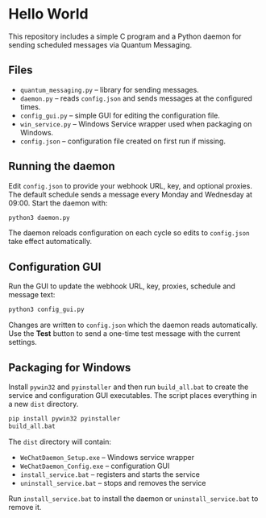 # Hello World

This repository includes a simple C program and a Python daemon for sending
scheduled messages via Quantum Messaging.

## Files

- `quantum_messaging.py` – library for sending messages.
- `daemon.py` – reads `config.json` and sends messages at the configured times.
- `config_gui.py` – simple GUI for editing the configuration file.
- `win_service.py` – Windows Service wrapper used when packaging on Windows.
- `config.json` – configuration file created on first run if missing.

## Running the daemon
Edit `config.json` to provide your webhook URL, key, and optional proxies. The default schedule sends a message every Monday and Wednesday at 09:00. Start the daemon with:

```bash
python3 daemon.py
```

The daemon reloads configuration on each cycle so edits to `config.json`
take effect automatically.

## Configuration GUI

Run the GUI to update the webhook URL, key, proxies, schedule and message text:

```bash
python3 config_gui.py
```

Changes are written to `config.json` which the daemon reads automatically.
Use the **Test** button to send a one-time test message with the current
settings.

## Packaging for Windows

Install `pywin32` and `pyinstaller` and then run `build_all.bat` to create
the service and configuration GUI executables. The script places everything
in a new `dist` directory.

```bash
pip install pywin32 pyinstaller
build_all.bat
```

The `dist` directory will contain:

- `WeChatDaemon_Setup.exe` – Windows service wrapper
- `WeChatDaemon_Config.exe` – configuration GUI
- `install_service.bat` – registers and starts the service
- `uninstall_service.bat` – stops and removes the service

Run `install_service.bat` to install the daemon or `uninstall_service.bat`
to remove it.
